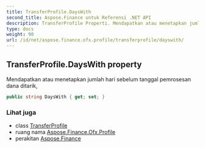 ```yaml
---
title: TransferProfile.DaysWith
second_title: Aspose.Finance untuk Referensi .NET API
description: TransferProfile Properti. Mendapatkan atau menetapkan jumlah hari sebelum tanggal pemrosesan dana ditarik
type: docs
weight: 90
url: /id/net/aspose.finance.ofx.profile/transferprofile/dayswith/
---
```

## TransferProfile.DaysWith property

Mendapatkan atau menetapkan jumlah hari sebelum tanggal pemrosesan dana ditarik,

```csharp
public string DaysWith { get; set; }
```

### Lihat juga

* class [TransferProfile](../)
* ruang nama [Aspose.Finance.Ofx.Profile](../../transferprofile/)
* perakitan [Aspose.Finance](../../../)


